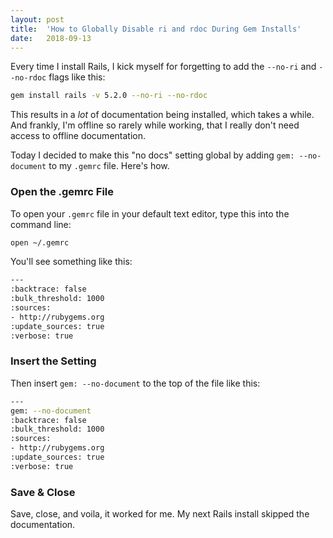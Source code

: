 ```yaml
---
layout: post
title:  'How to Globally Disable ri and rdoc During Gem Installs'
date:   2018-09-13
---
```


Every time I install Rails, I kick myself for forgetting to add the `--no-ri` and `--no-rdoc` flags like this:

```bash
gem install rails -v 5.2.0 --no-ri --no-rdoc
```
This results in a _lot_ of documentation being installed, which takes a while. And frankly, I'm offline so rarely while working, that I really don't need access to offline documentation.

Today I decided to make this "no docs" setting global by adding `gem: --no-document` to my `.gemrc` file. Here's how.

### Open the .gemrc File

To open your `.gemrc` file in your default text editor, type this into the command line:

```bash
open ~/.gemrc
```

You'll see something like this:

```bash
---
:backtrace: false
:bulk_threshold: 1000
:sources:
- http://rubygems.org
:update_sources: true
:verbose: true
```

### Insert the Setting

Then insert `gem: --no-document` to the top of the file like this:

```bash
---
gem: --no-document
:backtrace: false
:bulk_threshold: 1000
:sources:
- http://rubygems.org
:update_sources: true
:verbose: true
```

### Save & Close

Save, close, and voila, it worked for me. My next Rails install skipped the documentation.
